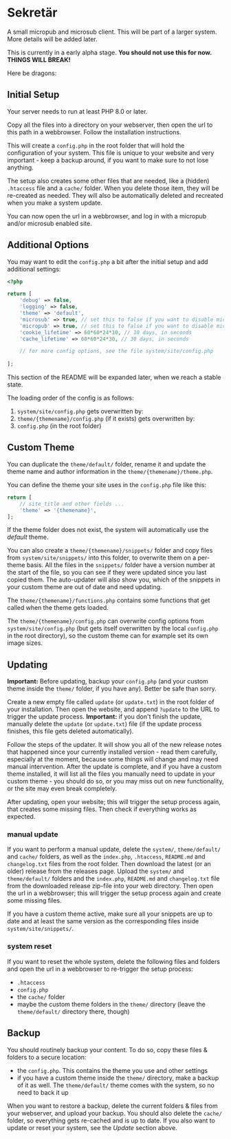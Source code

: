 # Sekretär

A small micropub and microsub client. This will be part of a larger system. More details will be added later.

This is currently in a early alpha stage. **You should not use this for now. THINGS WILL BREAK!**

Here be dragons:

## Initial Setup

Your server needs to run at least PHP 8.0 or later.

Copy all the files into a directory on your webserver, then open the url to this path in a webbrowser. Follow the installation instructions.

This will create a `config.php` in the root folder that will hold the configuration of your system. This file is unique to your website and very important - keep a backup around, if you want to make sure to not lose anything.

The setup also creates some other files that are needed, like a (hidden) `.htaccess` file and a `cache/` folder. When you delete those item, they will be re-created as needed. They will also be automatically deleted and recreated when you make a system update.

You can now open the url in a webbrowser, and log in with a micropub and/or microsub enabled site.

## Additional Options

You may want to edit the `config.php` a bit after the initial setup and add additional settings:

```php
<?php

return [
	'debug' => false,
	'logging' => false,
	'theme' => 'default',
	'microsub' => true, // set this to false if you want to disable microsub functionality completely
	'micropub' => true, // set this to false if you want to disable micropub functionality completely
	'cookie_lifetime' => 60*60*24*10, // 10 days, in seconds
	'cache_lifetime' => 60*60*24*30, // 30 days, in seconds

	// for more config options, see the file system/site/config.php
	
];

```

This section of the README will be expanded later, when we reach a stable state.

The loading order of the config is as follows:
1) `system/site/config.php`
   gets overwritten by:
2) `theme/{themename}/config.php` (if it exists)
   gets overwritten by:
3) `config.php` (in the root folder)

## Custom Theme

You can duplicate the `theme/default/` folder, rename it and update the theme name and author information in the `theme/{themename}/theme.php`.

You can define the theme your site uses in the `config.php` file like this:
```php
return [
	// site_title and other fields ...
	'theme' => '{themename}',
];
```

If the theme folder does not exist, the system will automatically use the *default* theme.

You can also create a `theme/{themename}/snippets/` folder and copy files from `system/site/snippets/` into this folder, to overwrite them on a per-theme basis. All the files in the `snippets/` folder have a version number at the start of the file, so you can see if they were updated since you last copied them. The auto-updater will also show you, which of the snippets in your custom theme are out of date and need updating.

The `theme/{themename}/functions.php` contains some functions that get called when the theme gets loaded.

The `theme/{themename}/config.php` can overwrite config options from `system/site/config.php` (but gets itself overwritten by the local `config.php` in the root directory), so the custom theme can for example set its own image sizes.

## Updating

**Important:** Before updating, backup your `config.php` (and your custom theme inside the `theme/` folder, if you have any). Better be safe than sorry.

Create a new empty file called `update` (or `update.txt`) in the root folder of your installation. Then open the website, and append `?update` to the URL to trigger the update process. **Important:** if you don't finish the update, manually delete the `update` (or `update.txt`) file (if the update process finishes, this file gets deleted automatically).

Follow the steps of the updater. It will show you all of the new release notes that happened since your currently installed version - read them carefully, especially at the moment, because some things will change and may need manual intervention. After the update is complete, and if you have a custom theme installed, it will list all the files you manually need to update in your custom theme - you should do so, or you may miss out on new functionality, or the site may even break completely.

After updating, open your website; this will trigger the setup process again, that creates some missing files. Then check if everything works as expected.

### manual update

If you want to perform a manual update, delete the `system/`, `theme/default/` and `cache/` folders, as well as the `index.php`, `.htaccess`, `README.md` and `changelog.txt` files from the root folder. Then download the latest (or an older) release from the releases page. Upload the `system/` and `theme/default/` folders and the `index.php`, `README.md` and `changelog.txt` file from the downloaded release zip-file into your web directory. Then open the url in a webbrowser; this will trigger the setup process again and create some missing files.

If you have a custom theme active, make sure all your snippets are up to date and at least the same version as the corresponding files inside `system/site/snippets/`.

### system reset

If you want to reset the whole system, delete the following files and folders and open the url in a webbrowser to re-trigger the setup process:
- `.htaccess`
- `config.php`
- the `cache/` folder
- maybe the custom theme folders in the `theme/` directory (leave the `theme/default/` directory there, though)

## Backup

You should routinely backup your content. To do so, copy these files & folders to a secure location:

- the `config.php`. This contains the theme you use and other settings
- if you have a custom theme inside the `theme/` directory, make a backup of it as well. The `theme/default/` theme comes with the system, so no need to back it up

When you want to restore a backup, delete the current folders & files from your webserver, and upload your backup. You should also delete the `cache/` folder, so everything gets re-cached and is up to date. If you also want to update or reset your system, see the *Update* section above.
